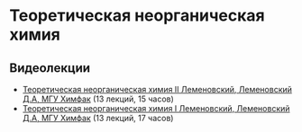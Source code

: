 # Теоретическая неорганическая химия

## Видеолекции

* [Теоретическая неорганическая химия II Леменовский, Леменовский Д.А, МГУ Химфак](https://teach-in.ru/course/theornotorg2) (13 лекций, 15 часов)
* [Теоретическая неорганическая химия I Леменовский, Леменовский Д.А, МГУ Химфак](https://teach-in.ru/course/theornotorg1) (13 лекций, 17 часов)

